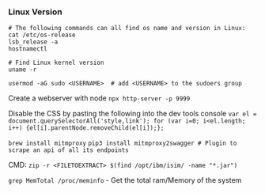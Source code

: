 
### Linux Version
```
# The following commands can all find os name and version in Linux:
cat /etc/os-release
lsb_release -a
hostnamectl

# Find Linux kernel version
uname -r 
```
`usermod -aG sudo <USERNAME>  # add <USERNAME> to the sudoers group` 


Create a webserver with node
`npx http-server -p 9999`


Disable the CSS by pasting the following into the dev tools console
`var el = document.querySelectorAll('style,link'); for (var i=0; i<el.length; i++) {el[i].parentNode.removeChild(el[i]);};`


`brew install mitmproxy`
`pip3 install mitmproxy2swagger # Plugin to scrape an api of all its endpoints`


CMD: `zip -r <FILETOEXTRACT> $(find /opt/ibm/isim/ -name "*.jar")`


`grep MemTotal /proc/meminfo` - Get the total ram/Memory of the system
